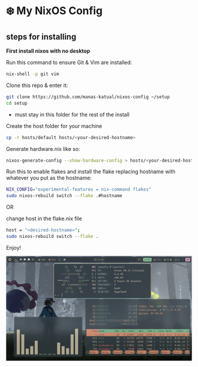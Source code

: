 # ❄️ My NixOS Config

## steps for installing 

**First install nixos with no desktop**

Run this command to ensure Git & Vim are installed:

```bash
nix-shell -p git vim
```

Clone this repo & enter it:

```bash
git clone https://github.com/manas-katual/nixos-config ~/setup
cd setup
```
- must stay in this folder for the rest of the install

Create the host folder for your machine

```bash
cp -r hosts/default hosts/<your-desired-hostname>
```

Generate hardware.nix like so:

```bash
nixos-generate-config --show-hardware-config > hosts/<your-desired-hostname>/hardware-configuration.nix
```

Run this to enable flakes and install the flake replacing hostname with whatever you put as the hostname:

```bash
NIX_CONFIG="experimental-features = nix-command flakes" 
sudo nixos-rebuild switch --flake .#hostname
```

OR

change host in the flake.nix file

```bash
host = "<desired-hostname>";
sudo nixos-rebuild switch --flake .
```

Enjoy!

![screenshot](./desktop.png)
